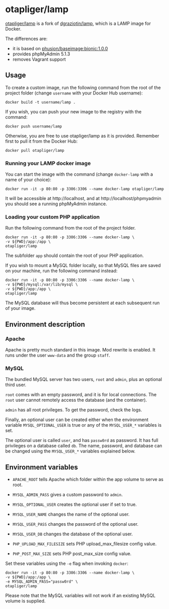 # otapliger/lamp

[otapliger/lamp](https://registry.hub.docker.com/u/otapliger/lamp/) is a fork of
[dgraziotin/lamp](https://registry.hub.docker.com/u/dgraziotin/lamp/), which is a LAMP image for Docker.

The differences are:

- it is based on [phusion/baseimage:bionic:1.0.0](http://phusion.github.io/baseimage-docker/)
- provides phpMyAdmin 5.1.3
- removes Vagrant support

## Usage

To create a custom image, run the following command from the root of the project folder (change `username` with your Docker Hub username):

`docker build -t username/lamp .`

If you wish, you can push your new image to the registry with the command:

`docker push username/lamp`

Otherwise, you are free to use otapliger/lamp as it is provided. Remember first
to pull it from the Docker Hub:

`docker pull otapliger/lamp`

### Running your LAMP docker image

You can start the image with the command (change `docker-lamp` with a name of your choice):

`docker run -it -p 80:80 -p 3306:3306 --name docker-lamp otapliger/lamp`

It will be accessible at http://localhost, and at http://localhost/phpmyadmin you should see a running phpMyAdmin instance.

### Loading your custom PHP application

Run the following command from the root of the project folder.

```
docker run -it -p 80:80 -p 3306:3306 --name docker-lamp \
-v ${PWD}/app:/app \
otapliger/lamp
```

The subfolder `app` should contain the root of your PHP application.

If you wish to mount a MySQL folder locally, so that MySQL files are saved on your machine, run the following command instead:

```
docker run -it -p 80:80 -p 3306:3306 --name docker-lamp \
-v ${PWD}/mysql:/var/lib/mysql \
-v ${PWD}/app:/app \
otapliger/lamp
```

The MySQL database will thus become persistent at each subsequent run of your image.

## Environment description

### Apache

Apache is pretty much standard in this image. Mod rewrite is enabled. It runs under the user `www-data` and the group `staff`.

### MySQL

The bundled MySQL server has two users, `root` and `admin`, plus an optional third user.

`root` comes with an empty password, and it is for local connections. The `root` user cannot remotely access the database (and the container).

`admin` has all root privileges. To get the password, check the logs.

Finally, an optional user can be created either when the environment variable `MYSQL_OPTIONAL_USER` is true or any of the `MYSQL_USER_*` variables is set.

The optional user is called `user`, and has `passw0rd` as password. It has full privileges on a database called `db`. The name, password, and database can be changed using the `MYSQL_USER_*` variables explained below.

## Environment variables

- `APACHE_ROOT` tells Apache which folder within the app volume to serve as root.

- `MYSQL_ADMIN_PASS` gives a custom password to `admin`.
- `MYSQL_OPTIONAL_USER` creates the optional user if set to true.
- `MYSQL_USER_NAME` changes the name of the optional user.
- `MYSQL_USER_PASS` changes the password of the optional user.
- `MYSQL_USER_DB` changes the database of the optional user.

- `PHP_UPLOAD_MAX_FILESIZE` sets PHP upload_max_filesize config value.
- `PHP_POST_MAX_SIZE` sets PHP post_max_size config value.

Set these variables using the `-e` flag when invoking `docker`:

```
docker run -it -p 80:80 -p 3306:3306 --name docker-lamp \
-v ${PWD}/app:/app \
-e MYSQL_ADMIN_PASS="passw0rd" \
otapliger/lamp
```

Please note that the MySQL variables will not work if an existing MySQL volume is supplied.
